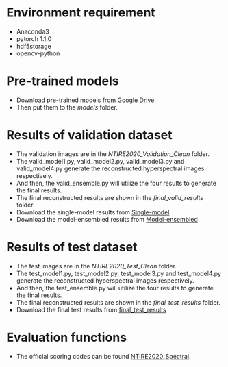 # Environment requirement
- Anaconda3 
- pytorch 1.1.0 
- hdf5storage 
- opencv-python 

# Pre-trained models
- Download pre-trained models from [Google Drive](https://drive.google.com/drive/folders/1njWoW5PmJVvLGbV362ioucOk0OEhjkAJ?usp=sharing).
- Then put them to the *models* folder.

# Results of validation dataset
- The validation images are in the *NTIRE2020_Validation_Clean* folder.
- The valid_model1.py, valid_model2.py, valid_model3.py and valid_model4.py generate the reconstructed hyperspectral images respectively.
- And then, the valid_ensemble.py will utilize the four results to generate the final results.
- The final reconstructed results are shown in the *final_valid_results* folder.
- Download the single-model results from [Single-model](https://drive.google.com/drive/folders/1Hhu6f-0otFTHoITItBdPPvhk3w2N9YEA?usp=sharing)
- Download the model-ensembled results from [Model-ensembled](https://drive.google.com/drive/folders/1iKOa3pn89WfyG2bjQZK76t9JhGmcPec2?usp=sharing)

# Results of test dataset
- The test images are in the *NTIRE2020_Test_Clean* folder.
- The test_model1.py, test_model2.py, test_model3.py and test_model4.py generate the reconstructed hyperspectral images respectively.
- And then, the test_ensemble.py will utilize the four results to generate the final results.
- The final reconstructed results are shown in the *final_test_results* folder.
- Download the final test results from [final_test_results](https://drive.google.com/drive/folders/1O1yu4zBQmrASnBzSnLAJNUqOqvZi1TeQ?usp=sharing)

# Evaluation functions
- The official scoring codes can be found [NTIRE2020_Spectral](https://github.com/boazarad/NTIRE2020_spectral).
